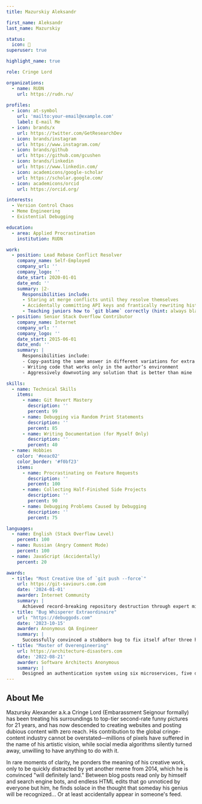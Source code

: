 ```yaml
---
title: Mazurskiy Aleksandr

first_name: Aleksandr
last_name: Mazurskiy

status:
  icon: 🌊
superuser: true

highlight_name: true

role: Cringe Lord

organizations:
  - name: RUDN
    url: https://rudn.ru/
    
profiles:
  - icon: at-symbol
    url: 'mailto:your-email@example.com'
    label: E-mail Me
  - icon: brands/x
    url: https://twitter.com/GetResearchDev
  - icon: brands/instagram
    url: https://www.instagram.com/
  - icon: brands/github
    url: https://github.com/gcushen
  - icon: brands/linkedin
    url: https://www.linkedin.com/
  - icon: academicons/google-scholar
    url: https://scholar.google.com/
  - icon: academicons/orcid
    url: https://orcid.org/

interests:
  - Version Control Chaos
  - Meme Engineering
  - Existential Debugging

education:
  - area: Applied Procrastination
    institution: RUDN

work:
  - position: Lead Rebase Conflict Resolver
    company_name: Self-Employed
    company_url: ''
    company_logo: ''
    date_start: 2020-01-01
    date_end: ''
    summary: |2-
      Responsibilities include:
      - Staring at merge conflicts until they resolve themselves
      - Accidentally committing API keys and frantically rewriting history
      - Teaching juniors how to `git blame` correctly (hint: always blame `main`)
  - position: Senior Stack Overflow Contributor
    company_name: Internet
    company_url: ''
    company_logo: ''
    date_start: 2015-06-01
    date_end: ''
    summary: |
      Responsibilities include:
      - Copy-pasting the same answer in different variations for extra karma
      - Writing code that works only in the author’s environment
      - Aggressively downvoting any solution that is better than mine

skills:
  - name: Technical Skills
    items:
      - name: Git Revert Mastery
        description: ''
        percent: 99
      - name: Debugging via Random Print Statements
        description: ''
        percent: 85
      - name: Writing Documentation (for Myself Only)
        description: ''
        percent: 40
  - name: Hobbies
    color: '#eeac02'
    color_border: '#f0bf23'
    items:
      - name: Procrastinating on Feature Requests
        description: ''
        percent: 100
      - name: Collecting Half-Finished Side Projects
        description: ''
        percent: 90
      - name: Debugging Problems Caused by Debugging
        description: ''
        percent: 75

languages:
  - name: English (Stack Overflow Level)
    percent: 100
  - name: Russian (Angry Comment Mode)
    percent: 100
  - name: JavaScript (Accidentally)
    percent: 20

awards:
  - title: "Most Creative Use of `git push --force`"
    url: https://git-saviours.com.com
    date: '2024-01-01'
    awarder: Internet Community
    summary: |
      Achieved record-breaking repository destruction through expert misuse of git push --force. Recognized for turning a stable project into a crime scene.
  - title: "Bug Whisperer Extraordinaire"
    url: "https://debuggods.com"
    date: '2023-10-15'
    awarder: Anonymous QA Engineer 
    summary: |
      Successfully convinced a stubborn bug to fix itself after three hours of intense staring and aggressive keyboard slamming.
  - title: "Master of Overengineering"
    url: https://architecture-disasters.com
    date: '2022-08-21'
    awarder: Software Architects Anonymous
    summary: |
      Designed an authentication system using six microservices, five databases, and four different programming languages. Realized too late that a simple SQL query would have sufficed.
---
```


## About Me

Mazursky Alexander a.k.a Cringe Lord (Embarassment Seignour formally) has been treating his surroundings to top-tier second-rate funny pictures for 21 years, and has now descended to creating websites and posting dubious content with zero reach. His contribution to the global cringe-content industry cannot be overstated—millions of pixels have suffered in the name of his artistic vision, while social media algorithms silently turned away, unwilling to have anything to do with it.

In rare moments of clarity, he ponders the meaning of his creative work, only to be quickly distracted by yet another meme from 2014, which he is convinced "will definitely land." Between blog posts read only by himself and search engine bots, and endless HTML edits that go unnoticed by everyone but him, he finds solace in the thought that someday his genius will be recognized... Or at least accidentally appear in someone's feed.

